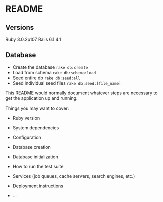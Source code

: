 # README

## Versions

Ruby 3.0.2p107
Rails 6.1.4.1

## Database

- Create the database `rake db:create`
- Load from schema `rake db:schema:load`
- Seed entire db `rake db:seed:all`
- Seed individual seed files `rake db:seed:[file_name]`



This README would normally document whatever steps are necessary to get the
application up and running.

Things you may want to cover:

* Ruby version

* System dependencies

* Configuration

* Database creation

* Database initialization

* How to run the test suite

* Services (job queues, cache servers, search engines, etc.)

* Deployment instructions

* ...
